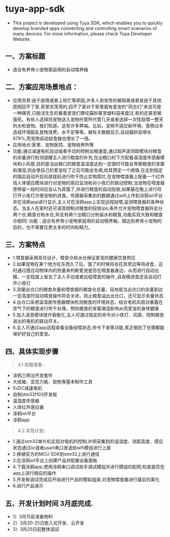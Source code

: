 # tuya-app-sdk
* This project is developed using Tuya SDK, which enables you to quickly develop branded apps connecting and controlling smart scenarios of many devices.         For more information, please check Tuya Developer Website.
## 一、方案标题
* 适合有养育小宠物家庭用的自动喂养箱
## 二、方案应用场景地点：
* 应用背景:由于疫情或者上班忙等原因,许多人突发性的被隔离或者是由于其他原因回不了家,家里空荡荡的,回不了家对于家里面有爱宠的"同志们"来说可是一种痛苦,只能活生生的看着爱宠们靠吃猫砂甚至塑料袋来度过,有的还甚至被饿死。有些人选择将宠物送入宠物托管所代管几天或者选择一次性投喂一整天的水和食物。我们知道，这有许多弊端。比如，宠物不适应新环境，食物过多造成环境脏乱食物浪费，水不足等等。据有关数据显示,自动猫砂盆增长879%,而宠物自动投食器也增长了一倍。
* 应用地点:家里、宠物医院、宠物收养所等
* 功能:通过减速电机自动或者手动的控制出粮速度,通过超声波测距模块对粮食的余量进行检测提醒主人进行粮食的补充,在出粮口的下方配备温湿度传感器模块和小风扇,目的是当出粮口的粮食温湿度达到一定值时可能会导致粮食的发霉和潮湿,则会使自己的爱宠吃了之后可能会生病,给其预定一个阈值,在达到指定的值后自动开启风扇提前进行吹干防止实物腐烂,在宠物喂食器上配备一个红外线人体感应模块进行对宠物的感应监测和对小夜灯的联动控制,当宠物在喂食器旁停留一段时间后会认为其饿了,并进行粮食的自动投放,如果猫在晚上进行将打开小夜灯方便宠物的进食。传感器采集到的数据通过wifi上传到涂鸦iot平台并在涂鸦app进行显示,主人可在涂鸦app上实现远程投喂,监测喂食器的各种状态。当主人在家时还可语音控制对粮食的投放(ps:条件允许宠物喂食器将会分两个仓,粮食仓和水仓,并且有两个出粮口分别装水和粮食,功能实现大致和粮食仓相同)
功能：适合有养育小宠物家庭用的自动喂养箱，既达到养育小宠物的目的，也不需要花费太多的时间和精力。
## 三、方案特点
* 1.喂食器采用双仓设计，粮食仓和水仓保证爱宠的健康饮食供应
* 2.如果宠物在某个地方吃东西久了后，饿了的时候将会在其旁边等待进食，这时通过感应动物体内的热量来判断爱宠是否在喂食器身边，从而进行自动出粮，一定程度上省去了主人手动或者远程喂食的操作
,且夜晚进食还会自动打开小夜灯
* 3.测量出仓口的粮食余量和喂食器的粮食仓总量，目地是当出仓口的余量到达一定高度时自动喂食操作将会关闭，防止粮食溢出出仓口，还可显示余量状态
* 4.出仓口采用温湿度传感器模块检测粮食的环境状态，结合电机风扇对暴露在空气下的粮食进行吹干处理，预防粮食的发霉潮湿影响从而爱宠的身体健康
* 5.加入语音模块提升智能化,主人可通过指定的命令对小夜灯、风扇、控制粮食进出的电机的联动开关。
* 6.主人可通过app远程查看设备投喂状态,命令下发等功能,真正做到了在哪都能保护好自己的爱宠。
## 四、具体实现步骤
> 4.1 前期准备 :
* 涂鸦三明治开发套件
* 大纸箱、亚克力板、胶枪等基本制作工具
* 5vDC减速电机
* 自制stm32f103开发板
* 温湿度传感器
* 人体红外感应器
* 涂鸦iot平台
* 涂鸦app
> 4.2 实现计划:
* 1.通过stm32单片机实现对电机的控制,并把采集到的温湿度、测距高度、感应状态通过iic或者usart串口发送给wifi模组进行上报
* 2.移植官方的MCU SDK到stm32上进行通信
* 3.在涂鸦iot平台上创建产品并配置设备面板
* 4.下载涂鸦app,使用涂鸦串口调试助手调试模组并进行模组的配网,检查是否在app上进行相应的操作
* 5.开发板调试完成后开始进行产品的模拟组装,对宠物喂食器进行最后的美化
* 6.进行产品演示
## 五、开发计划时间 3月底完成.
* 1）3月15前准备物料
* 2）3月20-25日嵌入式开发、云开发
* 3）3月25日前整体调试

